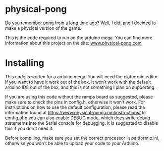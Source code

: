 # physical-pong

Do you remember pong from a long time ago? Well, I did, and I decided to make a physical version of the game.

This is the code required to run on the arduino mega. You can find more information about this project on the site: www.physical-pong.com

# Installing

This code is written for a arduino mega. You will need the platformio editor if you want to have it work out of the box.
It won't work with the default arduino IDE out of the box, and this is not something I plan on supporting.

If you are using this code without the ramps board as suggested, please make sure to check the pins in config.h, otherwise it won't work. For instructions on how to use the default configuration, please read the information found at https://www.physical-pong.com/instructions/
In config.php you can also enable DEBUG mode, which does write debug statements into the Serial console for debugging. It is suggested to disable this if you don't need it.

Before compiling, make sure you set the correct processor in paltformio.ini, otherwise you won't be able to upload your code to your Arduino.